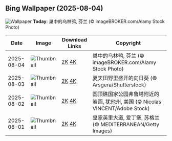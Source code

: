 
  ## Bing Wallpaper (2025-08-04)
  ![Wallpaper](https://cn.bing.com/th?id=OHR.LaplandOwl_ZH-CN6070251232_UHD.jpg&w=1024) **Today**: 巢中的乌林鸮, 芬兰 (© imageBROKER.com/Alamy Stock Photo)
  


  | Date       | Image      | Download Links    | Copyright    |
  |------------|------------|-------------------|--------------|
  | 2025-08-04 | ![Thumbnail](https://cn.bing.com/th?id=OHR.LaplandOwl_ZH-CN6070251232_UHD.jpg&w=384&h=216) | [2K](https://cn.bing.com/th?id=OHR.LaplandOwl_ZH-CN6070251232_UHD.jpg&w=2560&h=1440) [4K](https://cn.bing.com/th?id=OHR.LaplandOwl_ZH-CN6070251232_UHD.jpg&w=3840&h=2160) | 巢中的乌林鸮, 芬兰 (© imageBROKER.com/Alamy Stock Photo) |
  | 2025-08-03 | ![Thumbnail](https://cn.bing.com/th?id=OHR.HappySunflower_ZH-CN5840993161_UHD.jpg&w=384&h=216) | [2K](https://cn.bing.com/th?id=OHR.HappySunflower_ZH-CN5840993161_UHD.jpg&w=2560&h=1440) [4K](https://cn.bing.com/th?id=OHR.HappySunflower_ZH-CN5840993161_UHD.jpg&w=3840&h=2160) | 夏天田野里盛开的向日葵 (© Arsgera/Shutterstock) |
  | 2025-08-02 | ![Thumbnail](https://cn.bing.com/th?id=OHR.FruitaPetroglyphs_ZH-CN5423905955_UHD.jpg&w=384&h=216) | [2K](https://cn.bing.com/th?id=OHR.FruitaPetroglyphs_ZH-CN5423905955_UHD.jpg&w=2560&h=1440) [4K](https://cn.bing.com/th?id=OHR.FruitaPetroglyphs_ZH-CN5423905955_UHD.jpg&w=3840&h=2160) | 圆顶礁国家公园弗鲁塔附近的岩画, 犹他州, 美国 (© Nicolas VINCENT/Adobe Stock) |
  | 2025-08-01 | ![Thumbnail](https://cn.bing.com/th?id=OHR.EdinburghFringe_ZH-CN5243292664_UHD.jpg&w=384&h=216) | [2K](https://cn.bing.com/th?id=OHR.EdinburghFringe_ZH-CN5243292664_UHD.jpg&w=2560&h=1440) [4K](https://cn.bing.com/th?id=OHR.EdinburghFringe_ZH-CN5243292664_UHD.jpg&w=3840&h=2160) | 皇家英里大道, 爱丁堡, 苏格兰 (© MEDITERRANEAN/Getty Images) |